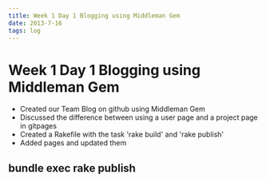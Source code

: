 ```yaml
---
title: Week 1 Day 1 Blogging using Middleman Gem
date: 2013-7-16
tags: log 
---
```


# Week 1 Day 1 Blogging using Middleman Gem

  + Created our Team Blog on github using Middleman Gem 
  + Discussed the difference between using a user page and a project page in gitpages
  + Created a Rakefile with the task 'rake build' and 'rake publish'
  + Added pages and updated them

## bundle exec rake publish

